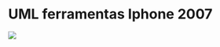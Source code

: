 #  UML ferramentas Iphone 2007

[![](https://mermaid.ink/img/pako:eNp1ks1O6zAQhV8l8qqIUpG0SRqLDYINCxACxOIqmyGZppYcTzSxEbT03XH6m6uUWWUm5_h8Y3ktCipRSFFoaNt7BRVDnZvA10OzJIPBzc_VVfCCDVPpLPGja1UBeii5bYBRL-kNNS7IqIKGmif4xApK4gdjkQ3anWSbfRCud7OuBqky4PMgXQ0BZAB_QHU1gJGBOc-3CfqcA6oj8aWlAnh0cewbcO1_g9ZzFIoM7L2jV8vKVEG97fa6TT9tuNUpTqvKn74_wrgamU5RYNGU2A9X3q2A74gZFb3TanQucHAtpzz8Uh-Kn6FS5kjuWPcyS7Xb7ok-4fYDRn0cB1qt4GA_RIux8Nw1qNI_wm1ULuwSa8yF9J8lLsBpm4vcdFLw1_76bQohLTscCyZXLYVcgG5955rSb71_xMdpA-YfUX2w-FbItfgScj7J0mSaZvMkitIwmsdj8S1kGk2iJIyjOI7DeZKl0WYsVlv_9SRNwulsOguz7t8sm21-Adm_DHM?type=png)](https://mermaid.live/edit#pako:eNp1ks1O6zAQhV8l8qqIUpG0SRqLDYINCxACxOIqmyGZppYcTzSxEbT03XH6m6uUWWUm5_h8Y3ktCipRSFFoaNt7BRVDnZvA10OzJIPBzc_VVfCCDVPpLPGja1UBeii5bYBRL-kNNS7IqIKGmif4xApK4gdjkQ3anWSbfRCud7OuBqky4PMgXQ0BZAB_QHU1gJGBOc-3CfqcA6oj8aWlAnh0cewbcO1_g9ZzFIoM7L2jV8vKVEG97fa6TT9tuNUpTqvKn74_wrgamU5RYNGU2A9X3q2A74gZFb3TanQucHAtpzz8Uh-Kn6FS5kjuWPcyS7Xb7ok-4fYDRn0cB1qt4GA_RIux8Nw1qNI_wm1ULuwSa8yF9J8lLsBpm4vcdFLw1_76bQohLTscCyZXLYVcgG5955rSb71_xMdpA-YfUX2w-FbItfgScj7J0mSaZvMkitIwmsdj8S1kGk2iJIyjOI7DeZKl0WYsVlv_9SRNwulsOguz7t8sm21-Adm_DHM)